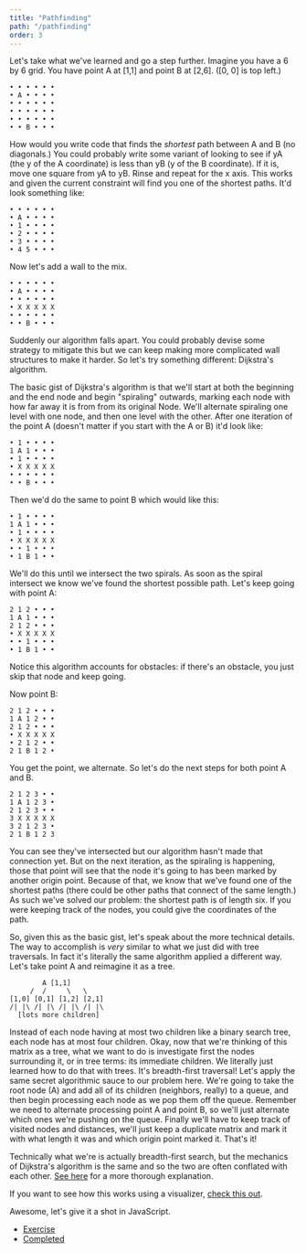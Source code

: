 ```yaml
---
title: "Pathfinding"
path: "/pathfinding"
order: 3
---
```


Let's take what we've learned and go a step further. Imagine you have a 6 by 6 grid. You have point A at [1,1] and point B at [2,6]. ([0, 0] is top left.)

```
• • • • • •
• A • • • •
• • • • • •
• • • • • •
• • • • • •
• • B • • •
```

How would you write code that finds the _shortest_ path between A and B (no diagonals.) You could probably write some variant of looking to see if yA (the y of the A coordinate) is less than yB (y of the B coordinate). If it is, move one square from yA to yB. Rinse and repeat for the x axis. This works and given the current constraint will find you one of the shortest paths. It'd look something like:

```
• • • • • •
• A • • • •
• 1 • • • •
• 2 • • • •
• 3 • • • •
• 4 5 • • •
```

Now let's add a wall to the mix.

```
• • • • • •
• A • • • •
• • • • • •
• X X X X X
• • • • • •
• • B • • •
```

Suddenly our algorithm falls apart. You could probably devise some strategy to mitigate this but we can keep making more complicated wall structures to make it harder. So let's try something different: Dijkstra's algorithm.

The basic gist of Dijkstra's algorithm is that we'll start at both the beginning and the end node and begin "spiraling" outwards, marking each node with how far away it is from from its original Node. We'll alternate spiraling one level with one node, and then one level with the other. After one iteration of the point A (doesn't matter if you start with the A or B) it'd look like:

```
• 1 • • • •
1 A 1 • • •
• 1 • • • •
• X X X X X
• • • • • •
• • B • • •
```

Then we'd do the same to point B which would like this:

```
• 1 • • • •
1 A 1 • • •
• 1 • • • •
• X X X X X
• • 1 • • •
• 1 B 1 • •
```

We'll do this until we intersect the two spirals. As soon as the spiral intersect we know we've found the shortest possible path. Let's keep going with point A:

```
2 1 2 • • •
1 A 1 • • •
2 1 2 • • •
• X X X X X
• • 1 • • •
• 1 B 1 • •
```

Notice this algorithm accounts for obstacles: if there's an obstacle, you just skip that node and keep going.

Now point B:

```
2 1 2 • • •
1 A 1 2 • •
2 1 2 • • •
• X X X X X
• 2 1 2 • •
2 1 B 1 2 •
```

You get the point, we alternate. So let's do the next steps for both point A and B.

```
2 1 2 3 • •
1 A 1 2 3 •
2 1 2 3 • •
3 X X X X X
3 2 1 2 3 •
2 1 B 1 2 3
```

You can see they've intersected but our algorithm hasn't made that connection yet. But on the next iteration, as the spiraling is happening, those that point will see that the node it's going to has been marked by another origin point. Because of that, we know that we've found one of the shortest paths (there could be other paths that connect of the same length.) As such we've solved our problem: the shortest path is of length six. If you were keeping track of the nodes, you could give the coordinates of the path.

So, given this as the basic gist, let's speak about the more technical details. The way to accomplish is _very_ similar to what we just did with tree traversals. In fact it's literally the same algorithm applied a different way. Let's take point A and reimagine it as a tree.

```
        A [1,1]
     /  /     \   \
[1,0] [0,1] [1,2] [2,1]
/| |\ /| |\ /| |\ /| |\
  [lots more children]
```

Instead of each node having at most two children like a binary search tree, each node has at most four children. Okay, now that we're thinking of this matrix as a tree, what we want to do is investigate first the nodes surrounding it, or in tree terms: its immediate children. We literally just learned how to do that with trees. It's breadth-first traversal! Let's apply the same secret algorithmic sauce to our problem here. We're going to take the root node (A) and add all of its children (neighbors, really) to a queue, and then begin processing each node as we pop them off the queue. Remember we need to alternate processing point A and point B, so we'll just alternate which ones we're pushing on the queue. Finally we'll have to keep track of visited nodes and distances, we'll just keep a duplicate matrix and mark it with what length it was and which origin point marked it. That's it!

Technically what we're is actually breadth-first search, but the mechanics of Dijkstra's algorithm is the same and so the two are often conflated with each other. [See here][so-bfs-vs-d] for a more thorough explanation.

If you want to see how this works using a visualizer, [check this out][visual].

Awesome, let's give it a shot in JavaScript.

* [Exercise][exercise]
* [Completed][completed]

[visual]: https://qiao.github.io/PathFinding.js/visual/
[so-bfs-vs-d]: https://stackoverflow.com/questions/25449781/what-is-difference-between-bfs-and-dijkstras-algorithms-when-looking-for-shorte
[completed]: https://codepen.io/btholt/pen/LeqeoQ?editors=0010
[exercise]: https://codepen.io/btholt/pen/BJMxVM?editors=0010
